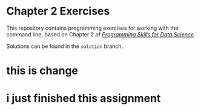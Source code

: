 # Chapter 2 Exercises

This repository contains programming exercises for working with the command line, 
based on Chapter 2 of [_Programming Skills for Data Science_](https://programming-for-data-science.github.io/).
 
Solutions can be found in the `solution` branch.

# this is change
# i just finished this assignment